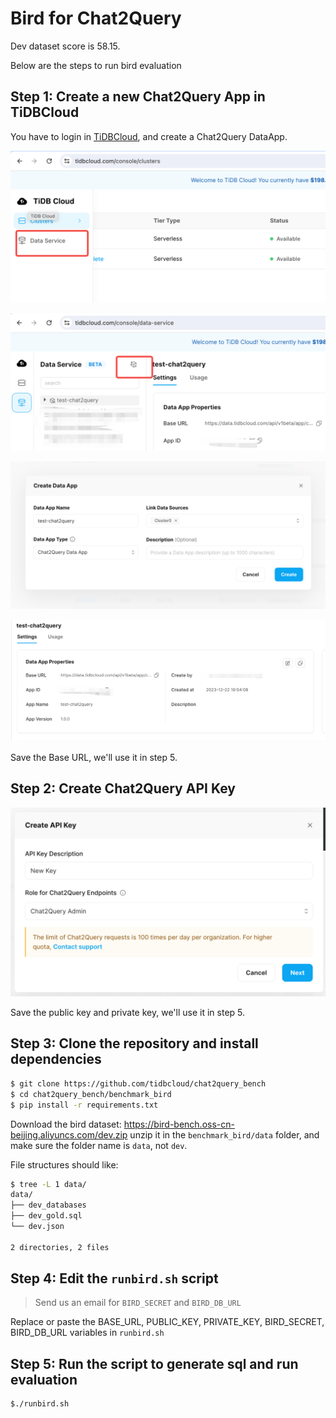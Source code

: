 # Bird for Chat2Query

Dev dataset score is 58.15.

Below are the steps to run bird evaluation

## Step 1: Create a new Chat2Query App in TiDBCloud

You have to login in [TiDBCloud](https://tidbcloud.com), and create a Chat2Query DataApp.

![Create Chat2Query App Step 1](./images/create_chat2query_app_step1.png)

![Create Chat2Query App Step 2](./images/create_chat2query_app_step2.png)

![Create Chat2Query App Step 3](./images/create_chat2query_app_step3.png)

![Chat2Query Base URL](./images/chat2query_base_url.png)

Save the Base URL, we'll use it in step 5.

## Step 2: Create Chat2Query API Key

![Create Admin API Key](./images/chat2query_create_api_key.png)

Save the public key and private key, we'll use it in step 5.

## Step 3: Clone the repository and install dependencies

```bash
$ git clone https://github.com/tidbcloud/chat2query_bench
$ cd chat2query_bench/benchmark_bird
$ pip install -r requirements.txt
```

Download the bird dataset: https://bird-bench.oss-cn-beijing.aliyuncs.com/dev.zip
unzip it in the `benchmark_bird/data` folder, and make sure the folder name is `data`, not `dev`.

File structures should like:

```bash
$ tree -L 1 data/
data/
├── dev_databases
├── dev_gold.sql
└── dev.json

2 directories, 2 files
```

## Step 4: Edit the `runbird.sh` script

> Send us an email for `BIRD_SECRET` and `BIRD_DB_URL`

Replace or paste the BASE_URL, PUBLIC_KEY, PRIVATE_KEY, BIRD_SECRET, BIRD_DB_URL variables in `runbird.sh`

## Step 5: Run the script to generate sql and run evaluation

```bash
$./runbird.sh
```
